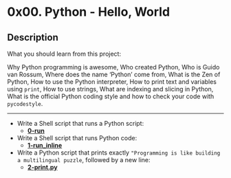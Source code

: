 # 0x00. Python - Hello, World
## Description
What you should learn from this project:

Why Python programming is awesome, Who created Python, Who is Guido van Rossum, Where does the name ‘Python’ come from, What is the Zen of Python, How to use the Python interpreter, How to print text and variables using `print`, How to use strings, What are indexing and slicing in Python, What is the official Python coding style and how to check your code with `pycodestyle`.

<hr>

* Write a Shell script that runs a Python script:
    * **[0-run](https://github.com/Samuel-IG16/alx-higher_level_programming/blob/master/0x00-python-hello_world/0-run)**
* Write a Shell script that runs Python code:
    * **[1-run_inline]()**
* Write a Python script that prints exactly `"Programming is like building a multilingual puzzle`, followed by a new line:
    * **[2-print.py]()**
